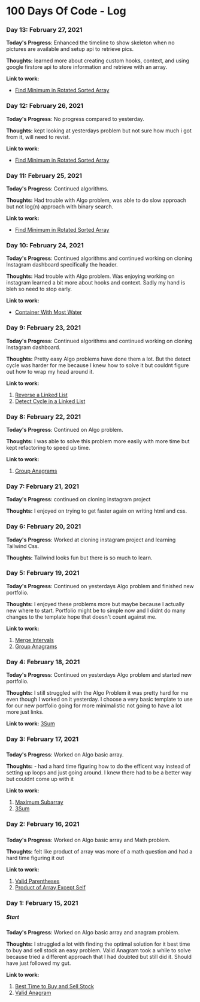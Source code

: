 # 100 Days Of Code - Log
<!---
### Day 0: February 30, 2016 (Example 1)
##### (delete me or comment me out)

**Today's Progress**: Fixed CSS, worked on canvas functionality for the app.

**Thoughts:** I really struggled with CSS, but, overall, I feel like I am slowly getting better at it. Canvas is still new for me, but I managed to figure out some basic functionality.

**Link to work:** [Calculator App](http://www.example.com)

--->
### Day 13: February 27, 2021

**Today's Progress**: Enhanced the timeline to show skeleton when no pictures are available and setup api to retrieve pics.

**Thoughts:** learned more about creating custom hooks, context, and using google firstore api to store information and retrieve with an array.

**Link to work:** 
- [Find Minimum in Rotated Sorted Array](https://leetcode.com/problems/find-minimum-in-rotated-sorted-array/)

### Day 12: February 26, 2021

**Today's Progress**: No progress compared to yesterday.

**Thoughts:** kept looking at yesterdays problem but not sure how much i got from it, will need to revist.

**Link to work:** 
- [Find Minimum in Rotated Sorted Array](https://leetcode.com/problems/find-minimum-in-rotated-sorted-array/)

### Day 11: February 25, 2021

**Today's Progress**: Continued algorithms.

**Thoughts:** Had trouble with Algo problem, was able to do slow approach but not log(n) approach with binary search.

**Link to work:** 
- [Find Minimum in Rotated Sorted Array](https://leetcode.com/problems/find-minimum-in-rotated-sorted-array/)

### Day 10: February 24, 2021

**Today's Progress**: Continued algorithms and continued working on cloning Instagram dashboard specifically the header.

**Thoughts:** Had trouble with Algo problem. Was enjoying working on instagram learned a bit more about hooks and context. Sadly my hand is bleh so need to stop early.

**Link to work:** 
- [Container With Most Water](https://leetcode.com/problems/container-with-most-water/)

### Day 9: February 23, 2021

**Today's Progress**: Continued algorithms and continued working on cloning Instagram dashboard.

**Thoughts:** Pretty easy Algo problems have done them a lot. But the detect cycle was harder for me because I knew how to solve it but couldnt figure out how to wrap my head around it.

**Link to work:** 
1. [Reverse a Linked List](https://leetcode.com/problems/reverse-linked-list/)
2. [Detect Cycle in a Linked List](https://leetcode.com/problems/linked-list-cycle/)

### Day 8: February 22, 2021

**Today's Progress**: Continued on Algo problem.

**Thoughts:** I was able to solve this problem more easily with more time but kept refactoring to speed up time.

**Link to work:** 
1. [Group Anagrams](https://leetcode.com/problems/group-anagrams/)

### Day 7: February 21, 2021

**Today's Progress**: continued on cloning instagram project

**Thoughts:** I enjoyed on trying to get faster again on writing html and css.


### Day 6: February 20, 2021

**Today's Progress**: Worked at cloning instagram project and learning Tailwind Css.

**Thoughts:** Tailwind looks fun but there is so much to learn.


### Day 5: February 19, 2021

**Today's Progress**: Continued on yesterdays Algo problem and finished new portfolio.

**Thoughts:** I enjoyed these problems more but maybe because I actually new where to start. Portfolio might be to simple now and I didnt do many changes to the template hope that doesn't count against me. 

**Link to work:** 
1. [Merge Intervals](https://leetcode.com/problems/merge-intervals/)
1. [Group Anagrams](https://leetcode.com/problems/group-anagrams/)

### Day 4: February 18, 2021

**Today's Progress**: Continued on yesterdays Algo problem and started new portfolio.

**Thoughts:** I still struggled with the Algo Problem it was pretty hard for me even though I worked on it yesterday. I choose a very basic template to use for our new portfolio going for more minimalistic not going to have a lot more just links.

**Link to work:** [3Sum](https://leetcode.com/problems/3sum/)

### Day 3: February 17, 2021 
##### 

**Today's Progress**: Worked on Algo basic array.

**Thoughts:** - had a hard time figuring how to do the efficent way instead of setting up loops and just going around. I knew there had to be a better way but couldnt come up with it

**Link to work:** 
1. [Maximum Subarray](https://leetcode.com/problems/maximum-subarray/)
2. [3Sum](https://leetcode.com/problems/3sum/)

### Day 2: February 16, 2021 
##### 

**Today's Progress**: Worked on Algo basic array and Math problem.

**Thoughts:** felt like product of array was more of a math question and had a hard time figuring it out

**Link to work:** 
1. [Valid Parentheses](https://leetcode.com/problems/valid-parentheses/)
2. [Product of Array Except Self](https://leetcode.com/problems/product-of-array-except-self/)

### Day 1: February 15, 2021 
##### Start

**Today's Progress**: Worked on Algo basic array and anagram problem.

**Thoughts:** I struggled a lot with finding the optimal solution for it best time to buy and sell stock an easy problem. Valid Anagram took a while to solve because tried a different approach that I had doubted but still did it. Should have just followed my gut. 

**Link to work:** 
1. [Best Time to Buy and Sell Stock](https://leetcode.com/problems/best-time-to-buy-and-sell-stock/)
2. [Valid Anagram](https://leetcode.com/problems/valid-anagram/)
